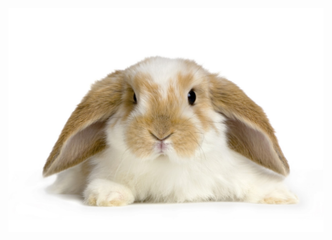 ![alt text](https://raw.githubusercontent.com/eaa3/bam2bigwig/master/Rabbit3.jpg "Bunny Tittle Text 1")

